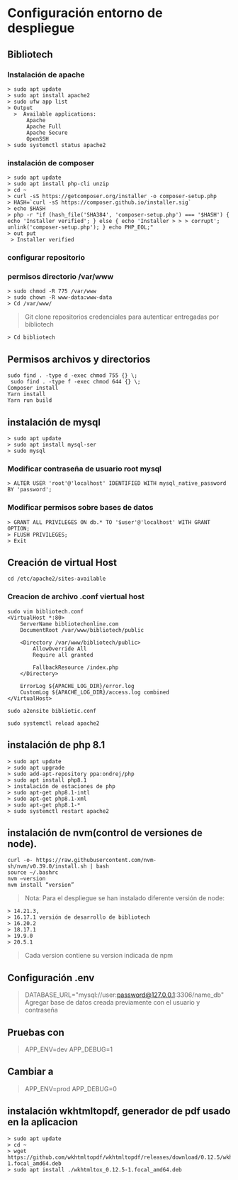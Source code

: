 # Configuración entorno de despliegue
## Bibliotech
### Instalación de apache
```
> sudo apt update
> sudo apt install apache2
> sudo ufw app list
> Output
  >  Available applications:
      Apache
      Apache Full
      Apache Secure
      OpenSSH
> sudo systemctl status apache2
```
### instalación de composer
```
> sudo apt update
> sudo apt install php-cli unzip
> cd ~
> curl -sS https://getcomposer.org/installer -o composer-setup.php
> HASH=`curl -sS https://composer.github.io/installer.sig`
> echo $HASH
> php -r "if (hash_file('SHA384', 'composer-setup.php') === '$HASH') { echo 'Installer verified'; } else { echo 'Installer > > > corrupt'; unlink('composer-setup.php'); } echo PHP_EOL;"
> out put 
 > Installer verified
```
### configurar repositorio 
### permisos directorio /var/www
```
> sudo chmod -R 775 /var/www
> sudo chown -R www-data:www-data
> Cd /var/www/
```
> Git clone repositorios credenciales para autenticar entregadas por bibliotech
```
> Cd bibliotech
```
## Permisos archivos y directorios
```
sudo find . -type d -exec chmod 755 {} \;
 sudo find . -type f -exec chmod 644 {} \;
Composer install 
Yarn install 
Yarn run build 
```
## instalación de mysql
```
> sudo apt update
> sudo apt install mysql-ser
> sudo mysql
```
### Modificar contraseña de usuario root mysql
```
> ALTER USER 'root'@'localhost' IDENTIFIED WITH mysql_native_password BY 'password';
```
### Modificar permisos sobre bases de datos
```
> GRANT ALL PRIVILEGES ON db.* TO '$user'@'localhost' WITH GRANT OPTION;
> FLUSH PRIVILEGES;
> Exit
```
## Creación de virtual Host
```
cd /etc/apache2/sites-available
```
### Creacion de archivo .conf viertual host
```
sudo vim bibliotech.conf
<VirtualHost *:80>
    ServerName bibliotechonline.com
    DocumentRoot /var/www/bibliotech/public

    <Directory /var/www/bibliotech/public>
        AllowOverride All
        Require all granted

        FallbackResource /index.php
    </Directory>

    ErrorLog ${APACHE_LOG_DIR}/error.log
    CustomLog ${APACHE_LOG_DIR}/access.log combined
</VirtualHost>

sudo a2ensite bibliotic.conf

sudo systemctl reload apache2
```
## instalación de php 8.1
```
> sudo apt update
> sudo apt upgrade
> sudo add-apt-repository ppa:ondrej/php
> sudo apt install php8.1
> instalación de estaciones de php 
> sudo apt-get php8.1-intl
> sudo apt-get php8.1-xml
> sudo apt-get php8.1-*
> sudo systemctl restart apache2
```
## instalación de nvm(control de versiones de node).
```
curl -o- https://raw.githubusercontent.com/nvm-sh/nvm/v0.39.0/install.sh | bash
source ~/.bashrc
nvm –version
nvm install “version”
```

> Nota: Para el despliegue se han instalado diferente versión de node:
```
> 14.21.3,
> 16.17.1 versión de desarrollo de bibliotech
> 16.20.2
> 18.17.1
> 19.9.0
> 20.5.1
```
> Cada version contiene su version indicada de npm


## Configuración .env
> DATABASE_URL="mysql://user:password@127.0.0.1:3306/name_db"
> Agregar base de datos creada previamente con el usuario y contraseña 
## Pruebas con 
> APP_ENV=dev
> APP_DEBUG=1
## Cambiar a  
> APP_ENV=prod
> APP_DEBUG=0

## instalación wkhtmltopdf, generador de pdf usado en la aplicacion 
```
> sudo apt update
> cd ~
> wget https://github.com/wkhtmltopdf/wkhtmltopdf/releases/download/0.12.5/wkhtmltox_0.12.5-1.focal_amd64.deb
> sudo apt install ./wkhtmltox_0.12.5-1.focal_amd64.deb
```

